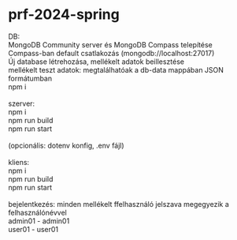 # prf-2024-spring

DB:<br>
MongoDB Community server és MongoDB Compass telepítése<br>
Compass-ban default csatlakozás (mongodb://localhost:27017)<br>
Új database létrehozása, mellékelt adatok beillesztése<br>
mellékelt teszt adatok: megtalálhatóak a db-data mappában JSON formátumban<br>
npm i<br>
<br>
szerver:<br>
npm i<br>
npm run build<br>
npm run start<br>
<br>
(opcionális: dotenv konfig, .env fájl)<br>
<br>
kliens:<br>
npm i<br>
npm run build<br>
npm run start<br>
<br>
bejelentkezés:
minden mellékelt ffelhasználó jelszava megegyezik a felhasználónévvel<br>
admin01 - admin01<br>
user01 - user01
